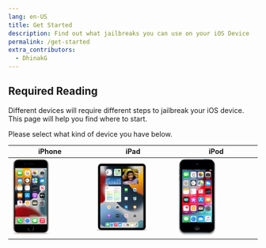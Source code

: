 ```yaml
---
lang: en-US
title: Get Started
description: Find out what jailbreaks you can use on your iOS Device
permalink: /get-started
extra_contributors:
  - DhinakG
---
```


## Required Reading

Different devices will require different steps to jailbreak your iOS device. This page will help you find where to start.

Please select what kind of device you have below.

<table>
  <colgroup><col width="33%"><col width="33%"><col width="33%"></colgroup>
  <thead>
    <tr>
      <th>iPhone</th>
      <th>iPad</th>
      <th>iPod</th>
    </tr>
  </thead>
  <tbody>
    <tr>
      <td><router-link to="/get-started/select-iphone"><img src="/assets/images/device/iPhone14,6.png" alt="iPhone" style="width: 50%;"></router-link></td>
      <td><router-link to="/get-started/select-ipad"><img src="/assets/images/device/iPad13,16.png" alt="iPad" style="width: 70%;"></router-link></td>
      <td><router-link to="/get-started/select-ipod"><img src="/assets/images/device/iPod9,1.png" alt="iPod" style="width: 50%;"></router-link></td>
    </tr>
  </tbody>
</table>
